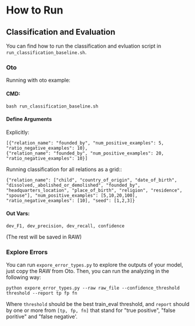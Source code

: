 # How to Run

## Classification and Evaluation

You can find how to run the classification and evluation script in `run_classification_baseline.sh`.

### Oto
Running with oto example:

#### CMD:
```
bash run_classification_baseline.sh
```

#### Define Arguments
Explicitly:
```
[{"relation_name": "founded_by", "num_positive_examples": 5, "ratio_negative_examples": 10},
{"relation_name": "founded_by", "num_positive_examples": 20, "ratio_negative_examples": 10}]
```

Running classification for all relations as a grid::
```
{"relation_name": ["child", "country_of_origin", "date_of_birth", "dissolved,_abolished_or_demolished", "founded_by", "headquarters_location", "place_of_birth", "religion", "residence", "spouse"], "num_positive_examples": [5,10,20,100], "ratio_negative_examples": [10], "seed": [1,2,3]}
```

#### Out Vars:
```
dev_F1, dev_precision, dev_recall, confidence
```
 (The rest will be saved in RAW)

 ### Explore Errors

 You can run `expore_error_types.py` to explore the outputs of your model, just copy the RAW from Oto. Then, you can run the analyzing in the following way:

 ```
 python expore_error_types.py --raw raw_file --confidence_threshold threshold --report tp fp fn
 ```

 Where `threshold` should be the best train_eval threshold, and `report` should by one or more from `[tp, fp, fn]` that stand for "true positive", "false poritive" and "false negative'.